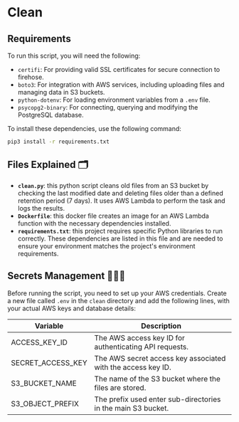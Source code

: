# Clean

## Requirements
To run this script, you will need the following:
- `certifi`: For providing valid SSL certificates for secure connection to firehose.
- `boto3`: For integration with AWS services, including uploading files and managing data in S3 buckets.
- `python-dotenv`: For loading environment variables from a `.env` file.
- `psycopg2-binary`: For connecting, querying and modifying the PostgreSQL database.

To install these dependencies, use the following command:

```zsh
pip3 install -r requirements.txt
```

## Files Explained 🗂️
- **`clean.py`**: this python script cleans old files from an S3 bucket by checking the last modified date and deleting files older than a defined retention period (7 days). It uses AWS Lambda to perform the task and logs the results.
- **`Dockerfile`**: this docker file creates an image for an AWS Lambda function with the necessary dependencies installed.
- **`requirements.txt`**: this project requires specific Python libraries to run correctly. These dependencies are listed in this file and are needed to ensure your environment matches the project's environment requirements.

## Secrets Management 🕵🏽‍♂️
Before running the script, you need to set up your AWS credentials. Create a new file called `.env` in the `clean` directory and add the following lines, with your actual AWS keys and database details:

| Variable         | Description                                      |
|------------------|--------------------------------------------------|
| ACCESS_KEY_ID          | 	The AWS access key ID for authenticating API requests.    |
| SECRET_ACCESS_KEY          | The AWS secret access key associated with the access key ID.  |
| S3_BUCKET_NAME      | The name of the S3 bucket where the files are stored.          |
| S3_OBJECT_PREFIX          | 	The prefix used enter sub-directories in the main S3 bucket.                 |
